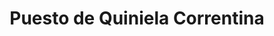 ---
title: "Puesto de Quiniela Correntina"
url: /corrientes/puesto-de-quiniela-correntina/
shop: Lotterie
---
